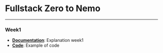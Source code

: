 <h1> Fullstack Zero to Nemo </h1>

---
<h3> Week1 </h3>

- **[Documentation](Week1/doc/Week1.md)**: Explanation week1
- **[Code](Week1/code/index.html)**: Example of code
